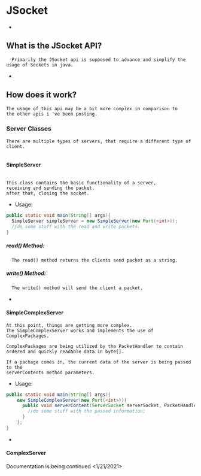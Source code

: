 # JSocket

-
## What is the JSocket API?
```
  Primarily the JSocket api is supposed to advance and simplify the usage of Sockets in java.
```
-
## How does it work?

```
The usage of this api may be a bit more complex in comparison to
the other apis i 've been posting.
```

### Server Classes
```
There are multiple types of servers, that require a different type of client.


```
#### SimpleServer
```The "SimpleServer" class is the foundation of every server.

This class contains the basic functionality of a server,
receiving and sending the packet. 
after that, closing the socket.
```

- Usage:
```java
public static void main(String[] args){
  SimpleServer simpleServer = new SimpleServer(new Port(<int>));
  //do some stuff with the read and write packets.
}
```
##### read() Method:
```
  The read() method returns the clients send packet as a string.
```

##### write() Method:
```
  The write() method will send the client a packet.
```

-
#### SimpleComplexServer
```
At this point, things are getting more complex.
The SimpleComplexServer works and implements the use of ComplexPackages.

ComplexPackages are being utilized by the PacketHandler to contain ordered and quickly readable data in byte[].

If a package comes in, the current data of the server is being passed to the 
serverContents method parameters.
```
- Usage:
```java
public static void main(String[] args){
    new SimpleComplexServer(new Port(<int>)){
      public void serverContent(ServerSocket serverSocket, PacketHandler packetHandler, Packet packet){
        //do some stuff with the passed information;
      }
    };
}
```
-
#### ComplexServer



Documentation is being continued <1/21/2021>
